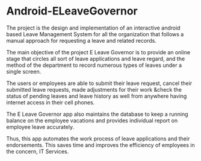 # Android-ELeaveGovernor
The project is the design and implementation of an interactive android based Leave Management System for all the organization that follows a manual approach for requesting a leave and related records. 

The main objective of the project E Leave Governor is to provide an online stage that circles all sort of leave applications and leave regard, and the method of the department to record numerous types of leaves under a single screen. 

The users or employees are able to submit their leave request, cancel their submitted leave requests, made adjustments for their work &check the status of pending leaves and leave history as well from anywhere having internet access in their cell phones. 

The E Leave Governor app also maintains the database to keep a running balance on the employee vacations and provides individual report on employee leave accurately. 

Thus, this app automates the work process of leave applications and their endorsements. This saves time and improves the efficiency of employees in the concern, IT Services.
